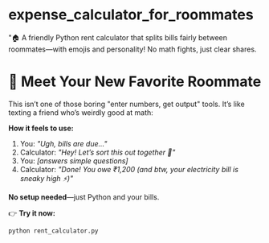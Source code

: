 # expense_calculator_for_roommates
"🏠 A friendly Python rent calculator that splits bills fairly between roommates—with emojis and personality! No math fights, just clear shares. 
# 🤝 Meet Your New Favorite Roommate  

This isn’t one of those boring "enter numbers, get output" tools. It’s like texting a friend who’s weirdly good at math:  

**How it feels to use:**  
1. You: *"Ugh, bills are due..."*  
2. Calculator: *"Hey! Let’s sort this out together 👋"*  
3. You: *[answers simple questions]*  
4. Calculator: *"Done! You owe ₹1,200 (and btw, your electricity bill is sneaky high ⚡)"*  

**No setup needed**—just Python and your bills.  

👉 **Try it now:**  
```bash
python rent_calculator.py
